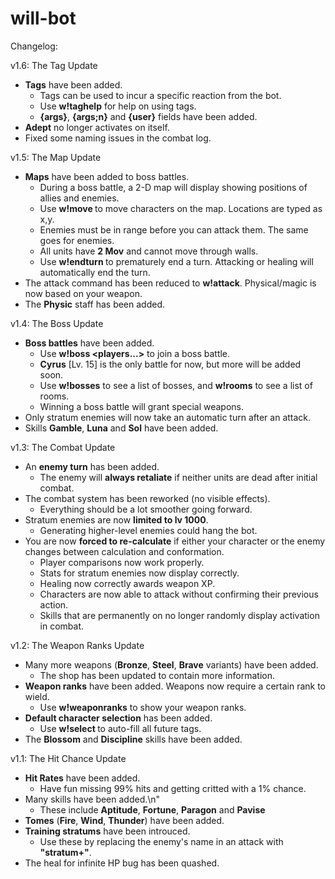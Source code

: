 # will-bot

Changelog:

v1.6: The Tag Update
- **Tags** have been added.
    - Tags can be used to incur a specific reaction from the bot.
    - Use **w!taghelp** for help on using tags.
    - **{args}**, **{args;n}** and **{user}** fields have been added.
- **Adept** no longer activates on itself.
- Fixed some naming issues in the combat log.

v1.5: The Map Update
- **Maps** have been added to boss battles.
    - During a boss battle, a 2-D map will display showing positions of allies and enemies.
    - Use **w!move <user> <location>** to move characters on the map. Locations are typed as x,y.
    - Enemies must be in range before you can attack them. The same goes for enemies.
    - All units have **2 Mov** and cannot move through walls.
    - Use **w!endturn <user>** to prematurely end a turn. Attacking or healing will automatically end the turn.
- The attack command has been reduced to **w!attack**. Physical/magic is now based on your weapon.
- The **Physic** staff has been added.

v1.4: The Boss Update
  - **Boss battles** have been added.
    - Use **w!boss <bossname> <players...>** to join a boss battle.
    - **Cyrus** [Lv. 15] is the only battle for now, but more will be added soon.
    - Use **w!bosses** to see a list of bosses, and **w!rooms** to see a list of rooms.
    - Winning a boss battle will grant special weapons.
  - Only stratum enemies will now take an automatic turn after an attack.
  - Skills **Gamble**, **Luna** and **Sol** have been added.
  
v1.3: The Combat Update
  - An **enemy turn** has been added.
    - The enemy will **always retaliate** if neither units are dead after initial combat.
  - The combat system has been reworked (no visible effects).
    - Everything should be a lot smoother going forward.
  - Stratum enemies are now **limited to lv 1000**.
    - Generating higher-level enemies could hang the bot.
- You are now **forced to re-calculate** if either your character or the enemy changes between calculation and conformation.
  - Player comparisons now work properly.
  - Stats for stratum enemies now display correctly.
  - Healing now correctly awards weapon XP.
  - Characters are now able to attack without confirming their previous action.
  - Skills that are permanently on no longer randomly display activation in combat.
  
v1.2: The Weapon Ranks Update
  - Many more weapons (**Bronze**, **Steel**, **Brave** variants) have been added.
    - The shop has been updated to contain more information.
  - **Weapon ranks** have been added. Weapons now require a certain rank to wield.
    - Use **w!weaponranks** to show your weapon ranks.
  - **Default character selection** has been added.
    - Use **w!select <user>** to auto-fill all future <user> tags.
  - The **Blossom** and **Discipline** skills have been added.
  
v1.1: The Hit Chance Update
  - **Hit Rates** have been added.
    - Have fun missing 99% hits and getting critted with a 1% chance.
  - Many skills have been added.\n"
    - These include **Aptitude**, **Fortune**, **Paragon** and **Pavise**
  - **Tomes** (**Fire**, **Wind**, **Thunder**) have been added.
  - **Training stratums** have been introuced.
    - Use these by replacing the enemy's name in an attack with **\"stratum+<level>\"**.
  - The heal for infinite HP bug has been quashed.
